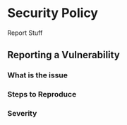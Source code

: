 # Security Policy
Report Stuff

## Reporting a Vulnerability

### What is the issue

### Steps to Reproduce

### Severity
